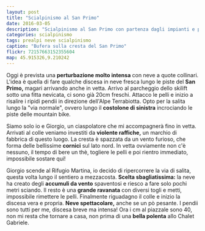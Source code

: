 ```yaml
---
layout: post
title: "Scialpinismo al San Primo"
date: 2016-03-05
description: "Scialpinismo al San Primo con partenza dagli impianti e proseguimento lungo la cresta"
categories: scialpinismo
tags: prealpi neve scialpinismo
caption: "Bufera sulla cresta del San Primo"
flickr: 72157663152355604
map: 45.915326,9.210242
---
```


Oggi è prevista una **perturbazione molto intensa** con neve a quote collinari. L'idea è quella di fare qualche discesa in neve fresca lungo le piste del **San Primo,** magari arrivando anche in vetta. Arrivo al parcheggio dello skilift sotto una fitta nevicata, ci sono già 20cm freschi. Attacco le pelli e inizio a risalire i ripidi pendii in direzione dell'Alpe Terrabiotta. Opto per la salita lungo la "via normale", ovvero lungo il **costolone di sinistra** incrociando le piste delle mountain bike. 

Siamo solo io e Giorgio, un ciaspolatore che mi accompagnerà fino in vetta. Arrivati al colle veniamo investiti da **violente raffiche,** un marchio di fabbrica di questo luogo. La cresta è spazzata da un vento furioso, che forma delle bellissime **cornici** sul lato nord. In vetta ovviamente non c'è nessuno, il tempo di bere un thè, togliere le pelli e poi rientro immediato, impossibile sostare qui!

Giorgio scende al Rifugio Martina, io decido di ripercorrere la via di salita, questa volta lungo il sentiero a mezzacosta. **Scelta sbagliatissima:** la neve ha creato degli **accumuli da vento** spaventosi e riesco a fare solo pochi metri sciando. Il resto è una **grande ravanata** con diversi togli e metti, impossibile rimettere le pelli. Finalmente riguadagno il colle e inizio la discesa vera e propria. **Neve spettacolare,** anche se un pò pesante. I pendii sono tutti per me, discesa breve ma intensa! Ora i cm al piazzale sono 40, non mi resta che tornare a casa, non prima di una **bella polenta** allo Chalet Gabriele.